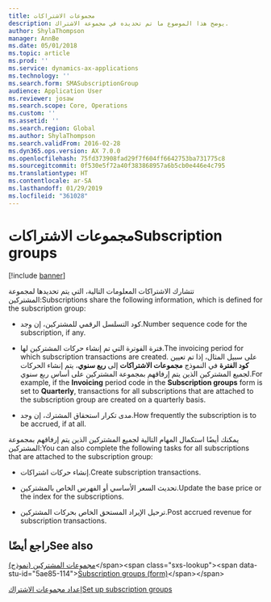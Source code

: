 ```yaml
---
title: مجموعات الاشتراكات
description: يوضح هذا الموضوع ما تم تحديده في مجموعة الاشتراك.
author: ShylaThompson
manager: AnnBe
ms.date: 05/01/2018
ms.topic: article
ms.prod: ''
ms.service: dynamics-ax-applications
ms.technology: ''
ms.search.form: SMASubscriptionGroup
audience: Application User
ms.reviewer: josaw
ms.search.scope: Core, Operations
ms.custom: ''
ms.assetid: ''
ms.search.region: Global
ms.author: ShylaThompson
ms.search.validFrom: 2016-02-28
ms.dyn365.ops.version: AX 7.0.0
ms.openlocfilehash: 75fd373908fad29f7f604ff6642753ba731775c8
ms.sourcegitcommit: 0f530e5f72a40f383868957a6b5cb0e446e4c795
ms.translationtype: HT
ms.contentlocale: ar-SA
ms.lasthandoff: 01/29/2019
ms.locfileid: "361028"
---
```

# <a name="subscription-groups"></a><span data-ttu-id="5ae85-103">مجموعات الاشتراكات</span><span class="sxs-lookup"><span data-stu-id="5ae85-103">Subscription groups</span></span>    

[!include [banner](../includes/banner.md)]


<span data-ttu-id="5ae85-104">تتشارك الاشتراكات المعلومات التالية، التي يتم تحديدها لمجموعة المشتركين:</span><span class="sxs-lookup"><span data-stu-id="5ae85-104">Subscriptions share the following information, which is defined for the subscription group:</span></span>

  - <span data-ttu-id="5ae85-105">كود التسلسل الرقمي للمشتركين، إن وجد.</span><span class="sxs-lookup"><span data-stu-id="5ae85-105">Number sequence code for the subscription, if any.</span></span>

  - <span data-ttu-id="5ae85-106">فترة الفوترة التي تم إنشاء حركات المشتركين لها.</span><span class="sxs-lookup"><span data-stu-id="5ae85-106">The invoicing period for which subscription transactions are created.</span></span> <span data-ttu-id="5ae85-107">على سبيل المثال، إذا تم تعيين **كود الفترة**  في النموذج **مجموعات الاشتراكات** إلى **ربع سنوي**، يتم إنشاء الحركات لجميع المشتركين الذين يتم إرفاقهم بمجموعة المشتركين على أساس ربع سنوي.</span><span class="sxs-lookup"><span data-stu-id="5ae85-107">For example, if the **Invoicing** period code in the **Subscription groups** form is set to **Quarterly**, transactions for all subscriptions that are attached to the subscription group are created on a quarterly basis.</span></span>

  - <span data-ttu-id="5ae85-108">مدى تكرار استحقاق المشترك، إن وجد.</span><span class="sxs-lookup"><span data-stu-id="5ae85-108">How frequently the subscription is to be accrued, if at all.</span></span>

<span data-ttu-id="5ae85-109">يمكنك أيضًا استكمال المهام التالية لجميع المشتركين الذين يتم إرفاقهم بمجموعة المشتركين:</span><span class="sxs-lookup"><span data-stu-id="5ae85-109">You can also complete the following tasks for all subscriptions that are attached to the subscription group:</span></span>

  - <span data-ttu-id="5ae85-110">إنشاء حركات اشتراكات.</span><span class="sxs-lookup"><span data-stu-id="5ae85-110">Create subscription transactions.</span></span>

  - <span data-ttu-id="5ae85-111">تحديث السعر الأساسي أو الفهرس الخاص بالمشتركين.</span><span class="sxs-lookup"><span data-stu-id="5ae85-111">Update the base price or the index for the subscriptions.</span></span>

  - <span data-ttu-id="5ae85-112">ترحيل الإيراد المستحق الخاص بحركات المشتركين.</span><span class="sxs-lookup"><span data-stu-id="5ae85-112">Post accrued revenue for subscription transactions.</span></span>

## <a name="see-also"></a><span data-ttu-id="5ae85-113">راجع أيضًا</span><span class="sxs-lookup"><span data-stu-id="5ae85-113">See also</span></span>

<span data-ttu-id="5ae85-114">[مجموعات المشتركين (نموذج)](https://technet.microsoft.com/en-us/library/aa553150\(v=ax.60\))</span><span class="sxs-lookup"><span data-stu-id="5ae85-114">[Subscription groups (form)](https://technet.microsoft.com/en-us/library/aa553150\(v=ax.60\))</span></span>

[<span data-ttu-id="5ae85-115">إعداد مجموعات الاشتراك</span><span class="sxs-lookup"><span data-stu-id="5ae85-115">Set up subscription groups</span></span>](set-up-subscription-groups.md)

  


